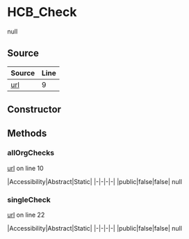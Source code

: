 # HCB_Check

null
## Source
|Source|Line|
|-|-|
|[url](https://github.com/devramsean0/hcb.js/blob/4d05150/src/api_endpoints/checks.ts#L9)|9|
## Constructor
## Methods
### allOrgChecks
[url](https://github.com/devramsean0/hcb.js/blob/4d05150/src/api_endpoints/checks.ts#L10) on line 10  

|Accessibility|Abstract|Static|
|-|-|-|-|
|public|false|false|
null

### singleCheck
[url](https://github.com/devramsean0/hcb.js/blob/4d05150/src/api_endpoints/checks.ts#L22) on line 22  

|Accessibility|Abstract|Static|
|-|-|-|-|
|public|false|false|
null
